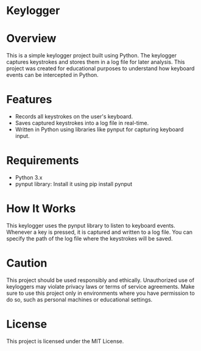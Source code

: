 # Keylogger
# Overview
This is a simple keylogger project built using Python. The keylogger captures keystrokes and stores them in a log file for later analysis. This project was created for educational purposes to understand how keyboard events can be intercepted in Python.

# Features
- Records all keystrokes on the user's keyboard.
- Saves captured keystrokes into a log file in real-time.
- Written in Python using libraries like pynput for capturing keyboard input.

# Requirements
- Python 3.x
- pynput library: Install it using pip install pynput
 
# How It Works
This keylogger uses the pynput library to listen to keyboard events. Whenever a key is pressed, it is captured and written to a log file. You can specify the path of the log file where the keystrokes will be saved.

# Caution
This project should be used responsibly and ethically. Unauthorized use of keyloggers may violate privacy laws or terms of service agreements. Make sure to use this project only in environments where you have permission to do so, such as personal machines or educational settings.

# License
This project is licensed under the MIT License.
